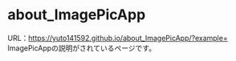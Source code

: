 # about_ImagePicApp

URL：https://yuto141592.github.io/about_ImagePicApp/?example=
<br>
ImagePicAppの説明がされているページです。

